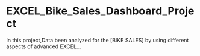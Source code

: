 # EXCEL_Bike_Sales_Dashboard_Project
In this project,Data been analyzed for the [BIKE SALES] by using different aspects of advanced EXCEL...
